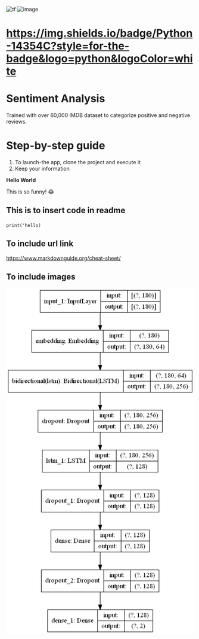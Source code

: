 
  <a><img alt='tf' src="https://img.shields.io/badge/TensorFlow-FF6F00?style=for-the-badge&logo=tensorflow&logoColor=white"></a>
  <a><img alt = 'image' src="https://img.shields.io/badge/Spyder%20Ide-FF0000?style=for-the-badge&logo=spyder%20ide&logoColor=white"></a>
  
 # https://img.shields.io/badge/Python-14354C?style=for-the-badge&logo=python&logoColor=white
 
 
# Sentiment Analysis
Trained with over 60,000 IMDB dataset to categorize positive and negative reviews.

# Step-by-step guide

1) To launch-the app, clone the project and execute it
2) Keep your information

**Hello World**

This is so funny! :joy:

## This is to insert code in readme

`print('hello)`

## To include url link
https://www.markdownguide.org/cheat-sheet/

## To include images
![model_architecture](static/model.png)
